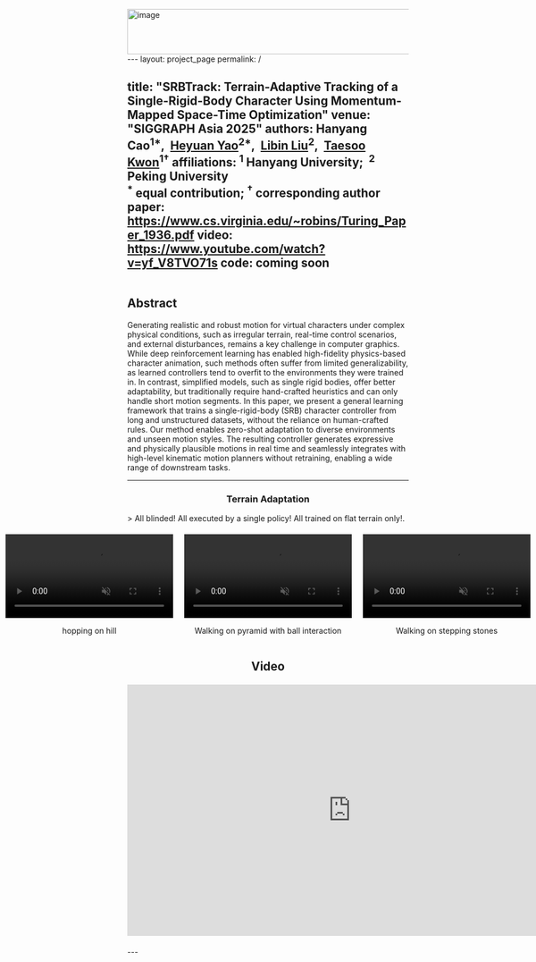 <img width="667" height="81" alt="image" src="https://github.com/user-attachments/assets/5a2aaca4-6e78-4077-99e6-06871835d05c" />---
layout: project_page
permalink: /

title: "SRBTrack: Terrain-Adaptive Tracking of a Single-Rigid-Body Character Using Momentum-Mapped Space-Time Optimization"
venue: "SIGGRAPH Asia 2025"
authors:
    Hanyang Cao<sup>1*</sup>,&nbsp;
    <a href="https://heyuanyao-pku.github.io/" target="_blank" rel="noopener">Heyuan Yao</a><sup>2*</sup>,&nbsp;
    <a href="https://libliu.info/" target="_blank" rel="noopener">Libin Liu</a><sup>2</sup>,&nbsp;
    <a href="http://calab.hanyang.ac.kr/?node=Taesoo" target="_blank" rel="noopener">Taesoo Kwon</a><sup>1†</sup>
affiliations:
    <sup>1</sup> Hanyang University;&nbsp;&nbsp;<sup>2</sup> Peking University<br/>
    <sup>*</sup> equal contribution;&nbsp;<sup>†</sup> corresponding author
paper: https://www.cs.virginia.edu/~robins/Turing_Paper_1936.pdf
video: https://www.youtube.com/watch?v=yf_V8TVO71s
code: coming soon
---

<!-- Using HTML to center the abstract -->
<div class="columns is-centered has-text-centered">
    <div class="column is-four-fifths">
        <h2>Abstract</h2>
        <div class="content has-text-justified">
Generating realistic and robust motion for virtual characters under complex physical conditions, such as irregular terrain, real-time control scenarios, and external disturbances, remains a key challenge in computer graphics. While deep reinforcement learning has enabled high-fidelity physics-based character animation, such methods often suffer from limited generalizability, as learned controllers tend to overfit to the environments they were trained in. In contrast, simplified models, such as single rigid bodies, offer better adaptability, but traditionally require hand-crafted heuristics and can only handle short motion segments. In this paper, we present a general learning framework that trains a single-rigid-body (SRB) character controller from long and unstructured datasets, without the reliance on human-crafted rules. Our method enables zero-shot adaptation to diverse environments and unseen motion styles. The resulting controller generates expressive and physically plausible motions in real time and seamlessly integrates with high-level kinematic motion planners without retraining, enabling a wide range of downstream tasks.
        </div>
    </div>
</div>

---
<h3 style="text-align: center;">Terrain Adaptation</h3>
> All blinded! All executed by a single policy! All trained on flat terrain only!.
<div style="display: flex; justify-content: center; gap: 20px; margin: 20px 0;">
  <div style="text-align:center;">
    <video width="300" controls autoplay muted loop playsinline>
      <source src="https://raw.githubusercontent.com/hanyang9/SRBTrack/main/static/Video/SRB_hill.mp4" type="video/mp4">
    </video>
    <p>hopping on hill</p>
  </div>

  <div style="text-align:center;">
    <video width="300" controls autoplay muted loop playsinline>
      <source src="https://raw.githubusercontent.com/hanyang9/SRBTrack/main/static/Video/SRB_pyramid.mp4" type="video/mp4">
    </video>
    <p>Walking on pyramid with ball interaction</p>
  </div>

  <div style="text-align:center;">
    <video width="300" controls autoplay muted loop playsinline>
      <source src="https://raw.githubusercontent.com/hanyang9/SRBTrack/main/static/Video/SRB_stepping_stones.mp4" type="video/mp4">
    </video>
    <p>Walking on stepping stones</p>
  </div>

</div>


<h2 style="text-align: center;">Video</h2>
<div style="text-align:center; margin: 20px 0;">
  <iframe width="800" height="450" 
          src="https://www.youtube.com/embed/yf_V8TVO71s" 
          title="YouTube video player" 
          frameborder="0" 
          allow="accelerometer; autoplay; clipboard-write; encrypted-media; gyroscope; picture-in-picture; web-share" 
          allowfullscreen>
  </iframe>
</div>
---
